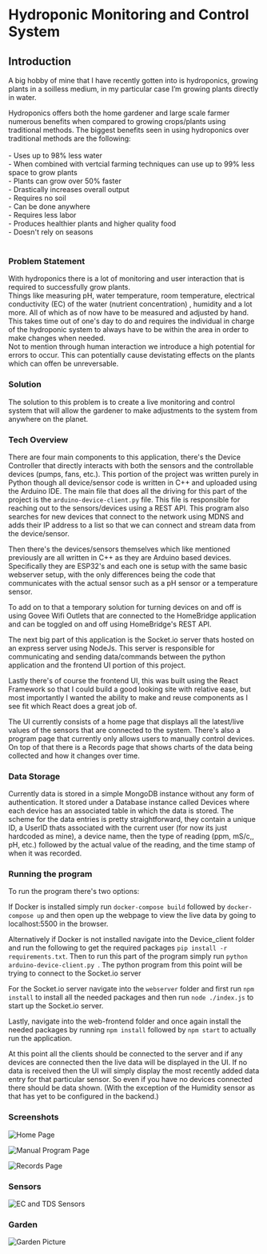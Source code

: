 # Hydroponic Monitoring and Control System

## Introduction 

A big hobby of mine that I have recently gotten into is hydroponics, growing plants in a soilless medium, in my particular case I’m growing plants directly in water. </br>

Hydroponics offers both the home gardener and large scale farmer numerous benefits when compared to growing crops/plants using traditional methods.
The biggest benefits seen in using hydroponics over traditional methods are the following:</br></br>
    - Uses up to 98% less water</br>
    - When combined with vertcial farming techniques can use up to 99% less space to grow plants</br>
    - Plants can grow over 50% faster</br>
    - Drastically increases overall output</br>
    - Requires no soil</br>
    - Can be done anywhere</br>
    - Requires less labor</br>
    - Produces healthier plants and higher quality food</br>
    - Doesn't rely on seasons</br>
    </br>
 ### Problem Statement

With hydroponics there is a lot of monitoring and user interaction that is required to successfully grow plants.</br> Things like measuring pH, water temperature, room temperature, electrical conductivity (EC) of the water (nutrient concentration) , humidity and a lot more. All of which as of now have to be measured and adjusted by hand. </br> This takes time out of one's day to do and requires the individual in charge of the hydroponic system to always have to be within the area in order to make changes when needed. </br> Not to mention through human interaction we introduce a high potential for errors to occur. This can potentially cause devistating effects on the plants which can offen be unreversable.

### Solution

The solution to this problem is to create a live monitoring and control system that will allow the gardener to make adjustments to the system from anywhere on the planet.


### Tech Overview
There are four main components to this application, there's the Device Controller that directly interacts with both the sensors and the controllable devices (pumps, fans, etc.). This portion of the project was written purely in Python though all device/sensor code is written in C++ and uploaded using the Arduino IDE. The main file that does all the driving for this part of the project is the ```arduino-device-client.py``` file. This file is responsible for reaching out to the sensors/devices using a REST API. This program also searches for new devices that connect to the network using MDNS and adds their IP address to a list so that we can connect and stream data from the device/sensor.

Then there's the devices/sensors themselves which like mentioned previously are all written in C++ as they are Arduino based devices. Specifically they are ESP32's and each one is setup with the same basic webserver setup, with the only differences being the code that communicates with the actual sensor such as a pH sensor or a temperature sensor.

To add on to that a temporary solution for turning devices on and off is using Govee Wifi Outlets that are connected to the HomeBridge application and can be toggled on and off using HomeBridge's REST API.

The next big part of this application is the Socket.io server thats hosted on an express server using NodeJs. This server is responsible for communicating and sending data/commands between the python application and the frontend UI portion of this project.

Lastly there's of course the frontend UI, this was built using the React Framework so that I could build a good looking site with relative ease, but most importantly I wanted the ability to make and reuse components as I see fit which React does a great job of.

The UI currently consists of a home page that displays all the latest/live values of the sensors that are connected to the system. There's also a program page that currently only allows users to manually control devices. On top of that there is a Records page that shows charts of the data being collected and how it changes over time. 

### Data Storage
Currently data is stored in a simple MongoDB instance without any form of authentication. It stored under a Database instance called Devices where each device has an associated table in which the data is stored. The scheme for the data entries is pretty straightforward, they contain a unique ID, a UserID thats associated with the current user (for now its just hardcoded as mine), a device name, then the type of reading (ppm, mS/c,, pH, etc.) followed by the actual value of the reading, and the time stamp of when it was recorded.

### Running the program
To run the program there's two options:

If Docker is installed simply run ```docker-compose build``` followed by ```docker-compose up``` and then open up the webpage to view the live data by going to localhost:5500 in the browser.

Alternatively if Docker is not installed navigate into the Device_client folder and run the following to get the required packages ```pip install -r requirements.txt```.
Then to run this part of the program simply run ```python arduino-device-client.py ```. The python program from this point will be trying to connect to the Socket.io server

For the Socket.io server navigate into the ```webserver``` folder and first run ```npm install``` to install all the needed packages and then run ```node ./index.js``` to start up the Socket.io server.

Lastly, navigate into the web-frontend folder and once again install the needed packages by running ```npm install``` followed by ```npm start``` to actually run the application. 

At this point all the clients should be connected to the server and if any devices are connected then the live data will be displayed in the UI. If no data is received then the UI will simply display the most recently added data entry for that particular sensor. So even if you have no devices connected there should be data shown. (With the exception of the Humidity sensor as that has yet to be configured in the backend.)

### Screenshots

![Home Page](Screenshots/homeNav.png)

![Manual Program Page](Screenshots/ManualProgram.png)

![Records Page](Screenshots/Records.png)

### Sensors 

![EC and TDS Sensors](Screenshots/IMG_6453.jpg)

### Garden

![Garden Picture](Screenshots/IMG_6470.jpg)
